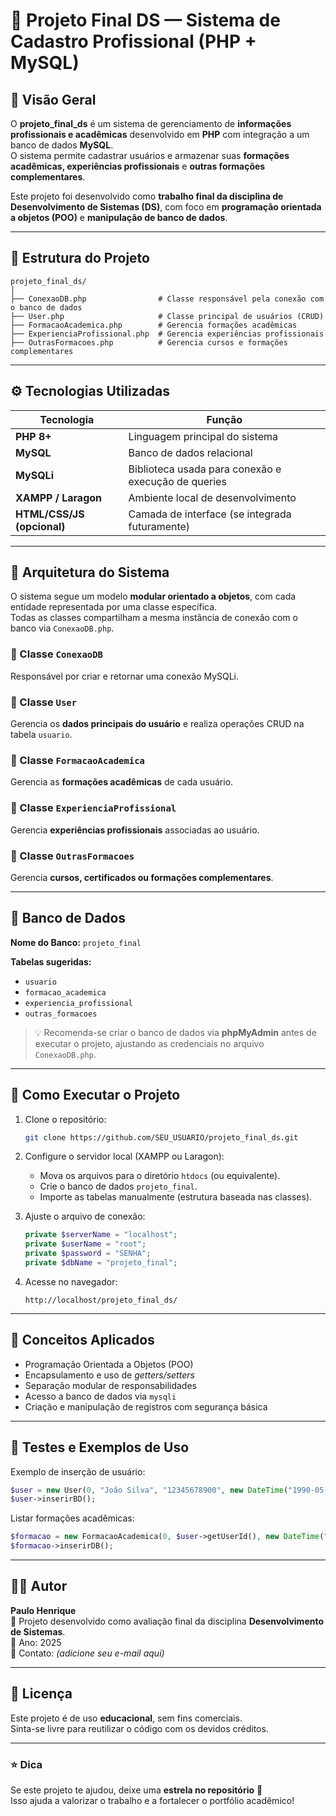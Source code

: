# 🧩 Projeto Final DS — Sistema de Cadastro Profissional (PHP + MySQL)

## 📘 Visão Geral

O **projeto_final_ds** é um sistema de gerenciamento de **informações profissionais e acadêmicas** desenvolvido em **PHP** com integração a um banco de dados **MySQL**.  
O sistema permite cadastrar usuários e armazenar suas **formações acadêmicas, experiências profissionais** e **outras formações complementares**.

Este projeto foi desenvolvido como **trabalho final da disciplina de Desenvolvimento de Sistemas (DS)**, com foco em **programação orientada a objetos (POO)** e **manipulação de banco de dados**.

---

## 🧱 Estrutura do Projeto

```
projeto_final_ds/
│
├── ConexaoDB.php                # Classe responsável pela conexão com o banco de dados
├── User.php                     # Classe principal de usuários (CRUD)
├── FormacaoAcademica.php        # Gerencia formações acadêmicas
├── ExperienciaProfissional.php  # Gerencia experiências profissionais
├── OutrasFormacoes.php          # Gerencia cursos e formações complementares
```

---

## ⚙️ Tecnologias Utilizadas

| Tecnologia | Função |
|-------------|--------|
| **PHP 8+** | Linguagem principal do sistema |
| **MySQL** | Banco de dados relacional |
| **MySQLi** | Biblioteca usada para conexão e execução de queries |
| **XAMPP / Laragon** | Ambiente local de desenvolvimento |
| **HTML/CSS/JS (opcional)** | Camada de interface (se integrada futuramente) |

---

## 🧩 Arquitetura do Sistema

O sistema segue um modelo **modular orientado a objetos**, com cada entidade representada por uma classe específica.  
Todas as classes compartilham a mesma instância de conexão com o banco via `ConexaoDB.php`.

### 🔹 Classe `ConexaoDB`
Responsável por criar e retornar uma conexão MySQLi.

### 🔹 Classe `User`
Gerencia os **dados principais do usuário** e realiza operações CRUD na tabela `usuario`.

### 🔹 Classe `FormacaoAcademica`
Gerencia as **formações acadêmicas** de cada usuário.

### 🔹 Classe `ExperienciaProfissional`
Gerencia **experiências profissionais** associadas ao usuário.

### 🔹 Classe `OutrasFormacoes`
Gerencia **cursos, certificados ou formações complementares**.

---

## 💾 Banco de Dados

**Nome do Banco:** `projeto_final`

**Tabelas sugeridas:**
- `usuario`  
- `formacao_academica`  
- `experiencia_profissional`  
- `outras_formacoes`

> 💡 Recomenda-se criar o banco de dados via **phpMyAdmin** antes de executar o projeto, ajustando as credenciais no arquivo `ConexaoDB.php`.

---

## 🚀 Como Executar o Projeto

1. Clone o repositório:
   ```bash
   git clone https://github.com/SEU_USUARIO/projeto_final_ds.git
   ```

2. Configure o servidor local (XAMPP ou Laragon):
   - Mova os arquivos para o diretório `htdocs` (ou equivalente).
   - Crie o banco de dados `projeto_final`.
   - Importe as tabelas manualmente (estrutura baseada nas classes).

3. Ajuste o arquivo de conexão:
   ```php
   private $serverName = "localhost";
   private $userName = "root";
   private $password = "SENHA";
   private $dbName = "projeto_final";
   ```

4. Acesse no navegador:
   ```
   http://localhost/projeto_final_ds/
   ```

---

## 🧠 Conceitos Aplicados

- Programação Orientada a Objetos (POO)
- Encapsulamento e uso de *getters/setters*
- Separação modular de responsabilidades
- Acesso a banco de dados via `mysqli`
- Criação e manipulação de registros com segurança básica

---

## 🧪 Testes e Exemplos de Uso

Exemplo de inserção de usuário:
```php
$user = new User(0, "João Silva", "12345678900", new DateTime("1990-05-20"), "joao@email.com", "1234");
$user->inserirBD();
```

Listar formações acadêmicas:
```php
$formacao = new FormacaoAcademica(0, $user->getUserId(), new DateTime("2018-01-01"), new DateTime("2022-12-01"), "Bacharel em Sistemas de Informação");
$formacao->inserirDB();
```

---

## 🧑‍💻 Autor

**Paulo Henrique**  
💼 Projeto desenvolvido como avaliação final da disciplina **Desenvolvimento de Sistemas**.  
📅 Ano: 2025  
📧 Contato: *(adicione seu e-mail aqui)*  

---

## 🪪 Licença

Este projeto é de uso **educacional**, sem fins comerciais.  
Sinta-se livre para reutilizar o código com os devidos créditos.

---

### ⭐ Dica
Se este projeto te ajudou, deixe uma **estrela no repositório** 🌟  
Isso ajuda a valorizar o trabalho e a fortalecer o portfólio acadêmico!
